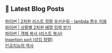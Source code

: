 

## 💌 Latest Blog Posts

<a href=https://yesolz.tistory.com/entry/%ED%8C%8C%EC%9D%B4%EC%8D%AC-2%EC%B0%A8%EC%9B%90-%EB%A6%AC%EC%8A%A4%ED%8A%B8-%EC%A0%95%EB%A0%AC-%EC%9A%B0%EC%84%A0%EC%88%9C%EC%9C%84-lambda-%ED%95%A8%EC%88%98-%EC%9D%B4%EC%9A%A9>파이썬 | 2차원 리스트 정렬 우선순위 - lambda 함수 이용</a></br><a href=https://yesolz.tistory.com/entry/%ED%8C%8C%EC%9D%B4%EC%8D%AC-%EC%83%81%ED%99%A9%EB%B3%84-2%EC%B0%A8%EC%9B%90-%EB%B0%B0%EC%97%B4-%EC%9E%85%EB%A0%A5-%EB%B0%9B%EA%B8%B0>파이썬 | 상황별 2차원 배열 입력 받기</a></br><a href=https://yesolz.tistory.com/entry/%ED%8C%8C%EC%9D%B4%EC%8D%AC-%EA%B0%9D%EC%B2%B4-%EB%B3%B5%EC%82%AC>파이썬 | 객체 복사 (리스트 복사)</a></br><a href=https://yesolz.tistory.com/entry/Insertion-sort-%EC%82%BD%EC%9E%85-%EC%A0%95%EB%A0%AC>Insertion sort (삽입 정렬)</a></br><a href=https://yesolz.tistory.com/entry/%EC%9D%B8%EA%B3%B5%EC%A7%80%EB%8A%A5%EC%9D%98-%EC%97%AD%EC%82%AC>인공지능의 역사</a></br>
